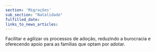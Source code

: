 ```yaml
---
section: 'Migrações'
sub_section: "Natalidade"
fulfilled_date:
links_to_news_articles:
---
```


Facilitar e agilizar os processos de adoção, reduzindo a burocracia e oferecendo apoio para as famílias que optam por adotar.